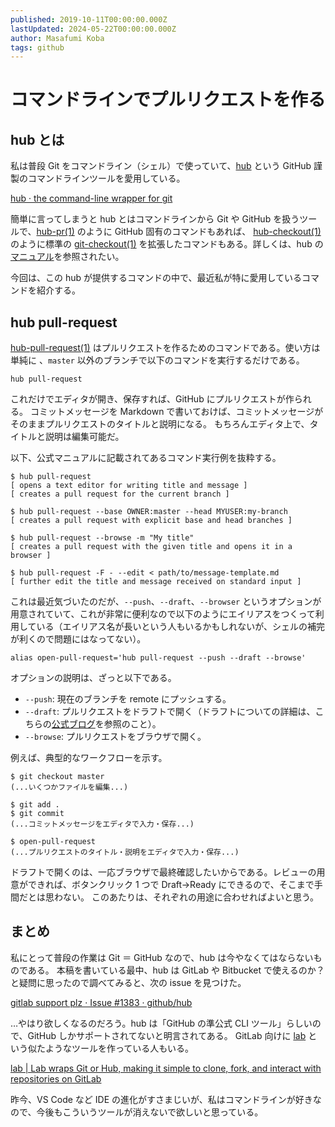 ```yaml
---
published: 2019-10-11T00:00:00.000Z
lastUpdated: 2024-05-22T00:00:00.000Z
author: Masafumi Koba
tags: github
---
```


# コマンドラインでプルリクエストを作る

## hub とは

私は普段 Git をコマンドライン（シェル）で使っていて、[hub](https://hub.github.com) という GitHub 謹製のコマンドラインツールを愛用している。

[hub · the command-line wrapper for git](https://hub.github.com/)

簡単に言ってしまうと hub とはコマンドラインから Git や GitHub を扱うツールで、[hub-pr(1)](https://hub.github.com/hub-pr.1.html) のように GitHub 固有のコマンドもあれば、 [hub-checkout(1)](https://hub.github.com/hub-checkout.1.html) のように標準の [git-checkout(1)](https://git-scm.com/docs/git-checkout) を拡張したコマンドもある。詳しくは、hub の[マニュアル](https://hub.github.com/hub.1.html)を参照されたい。

今回は、この hub が提供するコマンドの中で、最近私が特に愛用しているコマンドを紹介する。

## hub pull-request

[hub-pull-request(1)](https://hub.github.com/hub-pull-request.1.html) はプルリクエストを作るためのコマンドである。使い方は単純に 、`master` 以外のブランチで以下のコマンドを実行するだけである。

```shell
hub pull-request
```

これだけでエディタが開き、保存すれば、GitHub にプルリクエストが作られる。
コミットメッセージを Markdown で書いておけば、コミットメッセージがそのままプルリクエストのタイトルと説明になる。
もちろんエディタ上で、タイトルと説明は編集可能だ。

以下、公式マニュアルに記載されてあるコマンド実行例を抜粋する。

```sh-session
$ hub pull-request
[ opens a text editor for writing title and message ]
[ creates a pull request for the current branch ]

$ hub pull-request --base OWNER:master --head MYUSER:my-branch
[ creates a pull request with explicit base and head branches ]

$ hub pull-request --browse -m "My title"
[ creates a pull request with the given title and opens it in a browser ]

$ hub pull-request -F - --edit < path/to/message-template.md
[ further edit the title and message received on standard input ]
```

これは最近気づいたのだが、`--push`、`--draft`、`--browser` というオプションが用意されていて、これが非常に便利なので以下のようにエイリアスをつくって利用している（エイリアス名が長いという人もいるかもしれないが、シェルの補完が利くので問題にはなってない）。

```shell
alias open-pull-request='hub pull-request --push --draft --browse'
```

オプションの説明は、ざっと以下である。

- `--push`: 現在のブランチを remote にプッシュする。
- `--draft`: プルリクエストをドラフトで開く（ドラフトについての詳細は、こちらの[公式ブログ](https://github.blog/2019-02-14-introducing-draft-pull-requests)を参照のこと）。
- `--browse`: プルリクエストをブラウザで開く。

例えば、典型的なワークフローを示す。

```sh-session
$ git checkout master
(...いくつかファイルを編集...)

$ git add .
$ git commit
(...コミットメッセージをエディタで入力・保存...)

$ open-pull-request
(...プルリクエストのタイトル・説明をエディタで入力・保存...)
```

ドラフトで開くのは、一応ブラウザで最終確認したいからである。レビューの用意ができれば、ボタンクリック 1 つで Draft→Ready にできるので、そこまで手間だとは思わない。
このあたりは、それぞれの用途に合わせればよいと思う。

## まとめ

私にとって普段の作業は Git ＝ GitHub なので、hub は今やなくてはならないものである。
本稿を書いている最中、hub は GitLab や Bitbucket で使えるのか？と疑問に思ったので調べてみると、次の issue を見つけた。

[gitlab support plz · Issue #1383 · github/hub](https://github.com/github/hub/issues/1383)

…やはり欲しくなるのだろう。hub は「GitHub の準公式 CLI ツール」らしいので、GitHub しかサポートされてないと明言されてある。
GitLab 向けに [lab](https://zaquestion.github.io/lab/) という似たようなツールを作っている人もいる。

[lab | Lab wraps Git or Hub, making it simple to clone, fork, and interact with repositories on GitLab](https://zaquestion.github.io/lab/)

昨今、VS Code など IDE の進化がすさまじいが、私はコマンドラインが好きなので、今後もこういうツールが消えないで欲しいと思っている。
